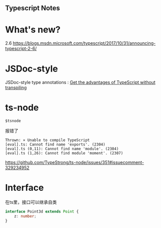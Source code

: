 Typescript Notes
--------------

# What's new? 

2.6  https://blogs.msdn.microsoft.com/typescript/2017/10/31/announcing-typescript-2-6/





# JSDoc-style

JSDoc-style type annotations : [Get the advantages of TypeScript without transpiling](http://seg.phault.net/blog/2017/10/typescript-without-transpiling/?utm_content=buffer8a673&utm_medium=social&utm_source=twitter.com&utm_campaign=buffer)



# ts-node

```
$tsnode
```

报错了

```
Thrown: ⨯ Unable to compile TypeScript
[eval].ts: Cannot find name 'exports'. (2304)
[eval].ts (0,11): Cannot find name 'module'. (2304)
[eval].ts (1,26): Cannot find module 'moment'. (2307)
```

https://github.com/TypeStrong/ts-node/issues/351#issuecomment-329234952



# Interface

在ts里，接口可以继承自类

```typescript
interface Point3d extends Point {
    z: number;
}
```









